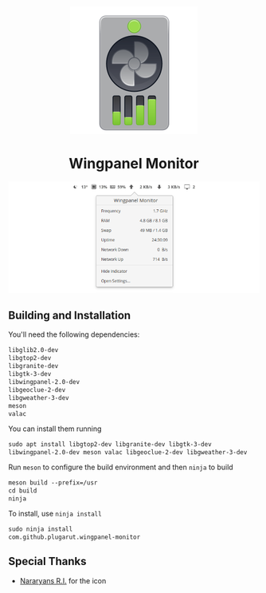 <p align="center">
  <img src="data/icons/128/com.github.plugarut.wingpanel-monitor.svg" alt="Icon" />
</p>
<h1 align="center">Wingpanel Monitor</h1>

<!-- <p align="center">
  <a href="https://appcenter.elementary.io/com.github.plugarut.wingpanel-monitor"><img src="https://appcenter.elementary.io/badge.svg" alt="Get it on AppCenter" /></a>
</p> -->

![Screenshot](data/screenshot_1.png)


## Building and Installation

You'll need the following dependencies:

```
libglib2.0-dev
libgtop2-dev
libgranite-dev
libgtk-3-dev
libwingpanel-2.0-dev
libgeoclue-2-dev
libgweather-3-dev
meson
valac
```

You can install them running
```
sudo apt install libgtop2-dev libgranite-dev libgtk-3-dev libwingpanel-2.0-dev meson valac libgeoclue-2-dev libgweather-3-dev
```

Run `meson` to configure the build environment and then `ninja` to build

```
meson build --prefix=/usr
cd build
ninja
```

To install, use `ninja install`

```
sudo ninja install
com.github.plugarut.wingpanel-monitor
```

## Special Thanks
 - [Nararyans R.I.](https://github.com/Fatih20) for the icon
